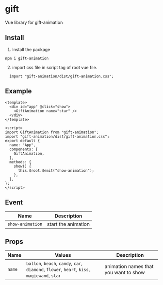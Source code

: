 # gift

Vue library for gift-animation

## Install

1. Install the package

```
npm i gift-animation
```

2. import css file in script tag of root vue file.

```
  import "gift-animation/dist/gift-animation.css";
```

## Example

```vue
<template>
  <div id="app" @click="show">
    <GiftAnimation name="star" />
  </div>
</template>

<script>
import GiftAnimation from "gift-animation";
import "gift-animation/dist/gift-animation.css";
export default {
  name: "App",
  components: {
    GiftAnimation,
  },
  methods: {
    show() {
      this.$root.$emit("show-animation");
    },
  },
};
</script>
```

## Event

| Name             | Description         |
| ---------------- | ------------------- |
| `show-animation` | start the animation |

## Props

| Name   | Values                                                                                       | Description                           |
| ------ | -------------------------------------------------------------------------------------------- | ------------------------------------- |
| `name` | `ballon`, `beach`, `candy`, `car`, `diamond`, `flower`, `heart`, `kiss`, `magicwand`, `star` | animation names that you want to show |
